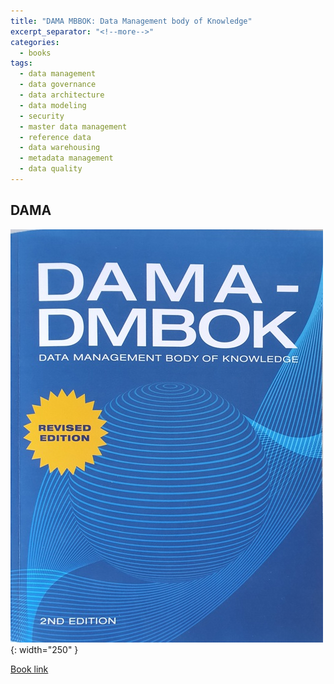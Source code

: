 ```yaml
---
title: "DAMA MBBOK: Data Management body of Knowledge"
excerpt_separator: "<!--more-->"
categories:
  - books
tags:
  - data management
  - data governance
  - data architecture
  - data modeling
  - security
  - master data management
  - reference data
  - data warehousing
  - metadata management
  - data quality
---
```



## DAMA


![alt text](/images/book_covers/dama-dmbok.jpg "Title"){: width="250" }

<!--more-->


[Book link](https://www.dama.org/cpages/body-of-knowledge/)

